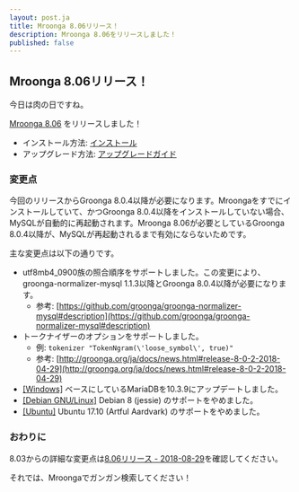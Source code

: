 ```yaml
---
layout: post.ja
title: Mroonga 8.06リリース！
description: Mroonga 8.06をリリースしました！
published: false
---
```


## Mroonga 8.06リリース！

今日は肉の日ですね。

[Mroonga 8.06](/ja/docs/news.html#release-8-06) をリリースしました！

* インストール方法: [インストール](/ja/docs/install.html)
* アップグレード方法: [アップグレードガイド](/ja/docs/upgrade.html)

### 変更点

今回のリリースからGroonga 8.0.4以降が必要になります。Mroongaをすでにインストールしていて、かつGroonga 8.0.4以降をインストールしていない場合、MySQLが自動的に再起動されます。Mroonga 8.06が必要としているGroonga 8.0.4以降が、MySQLが再起動されるまで有効にならないためです。

主な変更点は以下の通りです。

* utf8mb4_0900族の照合順序をサポートしました。この変更により、groonga-normalizer-mysql 1.1.3以降とGroonga 8.0.4以降が必要になります。
  * 参考: [https://github.com/groonga/groonga-normalizer-mysql#description](https://github.com/groonga/groonga-normalizer-mysql#description)
* トークナイザーのオプションをサポートしました。
  * 例: `tokenizer "TokenNgram(\'loose_symbol\', true)"`
  * 参考: [http://groonga.org/ja/docs/news.html#release-8-0-2-2018-04-29](http://groonga.org/ja/docs/news.html#release-8-0-2-2018-04-29)
* [\[Windows\]](/ja/docs/install/windows.html) ベースにしているMariaDBを10.3.9にアップデートしました。
* [\[Debian GNU/Linux\]](/ja/docs/install/debian.html) Debian 8 (jessie) のサポートをやめました。
* [\[Ubuntu\]](/ja/docs/install/ubuntu.html) Ubuntu 17.10 (Artful Aardvark) のサポートをやめました。

### おわりに

8.03からの詳細な変更点は[8.06リリース - 2018-08-29](/ja/docs/news.html#release-8-06)を確認してください。

それでは、Mroongaでガンガン検索してください！
